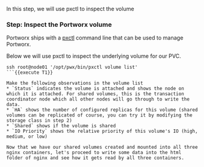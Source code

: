 In this step, we will use pxctl to inspect the volume

### Step: Inspect the Portworx volume

Portworx ships with a [pxctl](https://docs.portworx.com/control/status.html) command line that can be used to manage Portworx.

Below we will use pxctl to inspect the underlying volume for our PVC.

```
ssh root@node01 '/opt/pwx/bin/pxctl volume list'
```{{execute T1}}

Make the following observations in the volume list
* `Status` indicates the volume is attached and shows the node on which it is attached. For shared volumes, this is the transaction coordinator node which all other nodes will go through to write the data.
* `HA` shows the number of configured replicas for this volume (shared volumes can be replicated of course, you can try it by modifying the storage class in step 2)
* `Shared` shows if the volume is shared
* `IO Priority` shows the relative priority of this volume's IO (high, medium, or low)

Now that we have our shared volumes created and mounted into all three nginx containers, let's proceed to write some data into the html folder of nginx and see how it gets read by all three containers.
